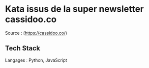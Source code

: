 # Kata issus de la super newsletter cassidoo.co

Source : (https://cassidoo.co/)


## Tech Stack

Langages : Python, JavaScript
